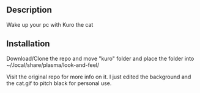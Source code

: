 ## Description

Wake up your pc with Kuro the cat

## Installation

Download/Clone the repo and move "kuro" folder and place the folder into ~/.local/share/plasma/look-and-feel/

Visit the original repo for more info on it. I just edited the background and the cat.gif to pitch black for personal use.
